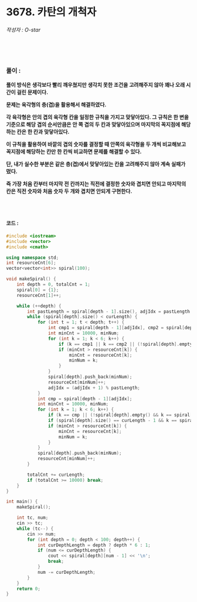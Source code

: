 # 3678. 카탄의 개척자

###### 작성자 : O-star

<br/>

<br/>

### 풀이 : 

**풀이 방식은 생각보다 빨리 깨우쳤지만 생각치 못한 조건을 고려해주지 않아 꽤나 오래 시간이 걸린 문제이다.**

**문제는 육각형의 층(겹)을 활용해서 해결하였다.**

**각 육각형은 안의 겹의 육각형 칸을 일정한 규칙을 가지고 맞닿아있다. 그 규칙은 한 변을 기준으로 해당 겹의 순서만큼은 안 쪽 겹의 두 칸과 맞닿아있으며 마지막의 꼭지점에 해당하는 칸은 한 칸과 맞닿아있다.**

**이 규칙을 활용하여 바깥의 겹의 숫자를 결정할 때 안쪽의 육각형을 두 개씩 비교해보고 꼭지점에 해당하는 칸만 한 칸씩 비교하면 문제를 해결할 수 있다.**

**단, 내가 실수한 부분은 같은 층(겹)에서 맞닿아있는 칸을 고려해주지 않아 계속 실패가 떴다.**

**즉 가장 처음 칸부터 마지막 전 칸까지는 직전에 결정한 숫자와 겹치면 안되고 마지막의 칸은 직전 숫자와 처음 숫자 두 개와 겹치면 안되게 구현한다.**

<br/>

<br/>

#### 코드 : 

```c++
#include <iostream>
#include <vector>
#include <cmath>

using namespace std;
int resourceCnt[6];
vector<vector<int>> spiral(100);

void makeSpiral() {
    int depth = 0, totalCnt = 1;
    spiral[0] = {1};
    resourceCnt[1]++;

    while (++depth) {
        int pastLength = spiral[depth - 1].size(), adjIdx = pastLength - 1, curLength = depth * 6;
        while (spiral[depth].size() < curLength) {
            for (int t = 1; t < depth; t++) {
                int cmp1 = spiral[depth - 1][adjIdx], cmp2 = spiral[depth - 1][(adjIdx + 1) % pastLength];
                int minCnt = 10000, minNum;
                for (int k = 1; k < 6; k++) {
                    if (k == cmp1 || k == cmp2 || (!spiral[depth].empty() && k == spiral[depth].back())) continue;
                    if (minCnt > resourceCnt[k]) {
                        minCnt = resourceCnt[k];
                        minNum = k;
                    }
                }
                spiral[depth].push_back(minNum);
                resourceCnt[minNum]++;
                adjIdx = (adjIdx + 1) % pastLength;
            }
            int cmp = spiral[depth - 1][adjIdx];
            int minCnt = 10000, minNum;
            for (int k = 1; k < 6; k++) {
                if (k == cmp || (!spiral[depth].empty() && k == spiral[depth].back())) continue;
                if (spiral[depth].size() == curLength - 1 && k == spiral[depth][0]) continue;
                if (minCnt > resourceCnt[k]) {
                    minCnt = resourceCnt[k];
                    minNum = k;
                }
            }
            spiral[depth].push_back(minNum);
            resourceCnt[minNum]++;
        }

        totalCnt += curLength;
        if (totalCnt >= 10000) break;
    }
}

int main() {
    makeSpiral();

    int tc, num;
    cin >> tc;
    while (tc--) {
        cin >> num;
        for (int depth = 0; depth < 100; depth++) {
            int curDepthLength = depth ? depth * 6 : 1;
            if (num <= curDepthLength) {
                cout << spiral[depth][num - 1] << '\n';
                break;
            }
            num -= curDepthLength;
        }
    }
    return 0;
}
```


